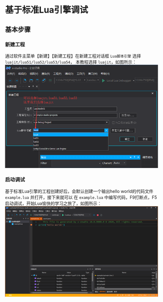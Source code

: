 # 基于标准Lua引擎调试


## 基本步骤

### 新建工程

   通过软件主菜单【新建】【新建工程】在新建工程对话框 ``Lua脚本引擎`` 选择`luajit/lua51/lua52/lua53/lua54`，
   本教程选择 `luajit`，如图所示：
   ![image](../assets/images/c2s3_01.png)

### 启动调试

   基于标准Lua引擎的工程创建好后，会默认创建一个输出hello world的代码文件 ``example.lua`` 并打开，接下来就可以
   在 ``example.lua`` 中编写代码，F9打断点，F5启动调试，开始Lua愉快的学习之旅了，如图所示：
   ![image](../assets/images/c2s3_02.png)
